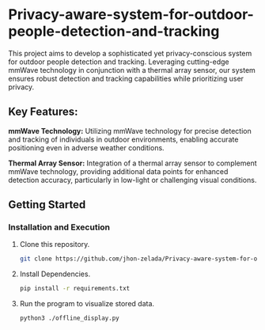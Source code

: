 # Privacy-aware-system-for-outdoor-people-detection-and-tracking
This project aims to develop a sophisticated yet privacy-conscious system for outdoor people detection and tracking. Leveraging cutting-edge mmWave technology in conjunction with a thermal array sensor, our system ensures robust detection and tracking capabilities while prioritizing user privacy.

## Key Features:
**mmWave Technology:** Utilizing mmWave technology for precise detection and tracking of individuals in outdoor environments, enabling accurate positioning even in adverse weather conditions.

**Thermal Array Sensor:** Integration of a thermal array sensor to complement mmWave technology, providing additional data points for enhanced detection accuracy, particularly in low-light or challenging visual conditions.

## Getting Started
### Installation and Execution

1. Clone this repository.
   ```sh
   git clone https://github.com/jhon-zelada/Privacy-aware-system-for-outdoor-people-detection-and-tracking
   ```

2. Install Dependencies.
   ```sh
   pip install -r requirements.txt
   ```
3. Run the program to visualize stored data.
    ```sh
    python3 ./offline_display.py
    ```
